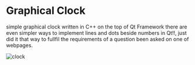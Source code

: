 # Graphical Clock
simple graphical clock written in C++ on the top of Qt Framework
there are even simpler ways to implement lines and dots beside numbers in Qt!!, just did it that way to fullfil the requirements of a question been asked on one of webpages.

![clock](https://user-images.githubusercontent.com/22969054/169373412-056304e7-a54c-4a3e-9af1-25bfe4816974.png)
